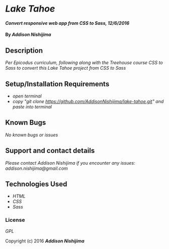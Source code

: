 # _Lake Tahoe_

#### _Convert responsive web app from CSS to Sass, 12/6/2016_

#### By _**Addison Nishijima**_

## Description

_Per Epicodus curriculum, following along with the Treehouse course CSS to Sass to convert this Lake Tahoe project from CSS to Sass_

## Setup/Installation Requirements

* _open terminal_
* _copy "git clone https://github.com/AddisonNishijima/lake-tahoe.git" and paste into terminal_

## Known Bugs

_No known bugs or issues_

## Support and contact details

_Please contact Addison Nishijima if you encounter any issues: addison.nishijima@gmail.com_

## Technologies Used

* _HTML_
* _CSS_
* _Sass_

### License

*GPL*

Copyright (c) 2016 **_Addison Nishijima_**
